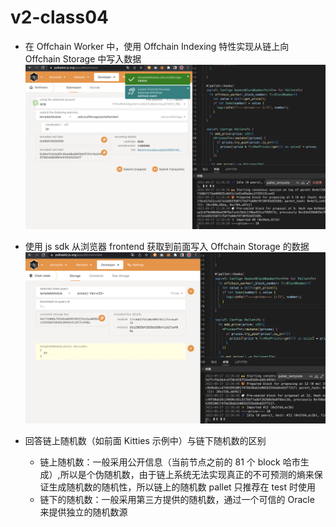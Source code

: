 # v2-class04

- 在 Offchain Worker 中，使用 Offchain Indexing 特性实现从链上向 Offchain Storage 中写入数据
  ![1](./img/1.png)
- 使用 js sdk 从浏览器 frontend 获取到前面写入 Offchain Storage 的数据
  ![2](./img/2.png)
- 回答链上随机数（如前面 Kitties 示例中）与链下随机数的区别

  - 链上随机数：一般采用公开信息（当前节点之前的 81 个 block 哈市生成）,所以是个伪随机数，由于链上系统无法实现真正的不可预测的熵来保证生成随机数的随机性，所以链上的随机数 pallet 只推荐在 test 时使用
  - 链下的随机数：一般采用第三方提供的随机数，通过一个可信的 Oracle 来提供独立的随机数源

<!-- - 4. 在 Offchain Worker 中，解决向链上发起不签名请求时剩下的那个错误，参考： https://github.com/paritytech/substrate/blob/master/frame/example/offchain-worker/src/lib.rs
- 5. 构思一个应用场景，描述如何使用 Offchain Features 三大组件去实现它

  https://github.com/paritytech/substrate/blob/master/frame/examples/offchain-worker/src/tests.rs -->

